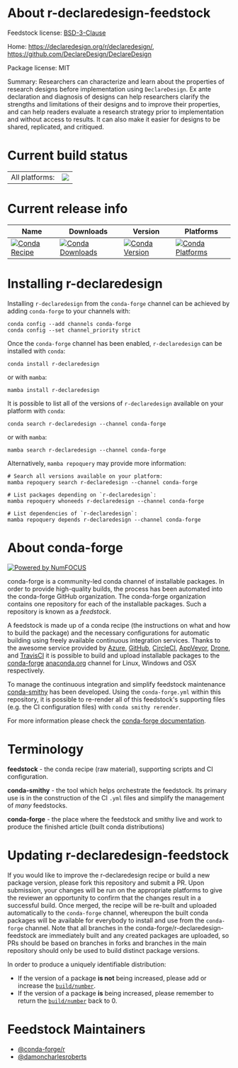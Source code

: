 About r-declaredesign-feedstock
===============================

Feedstock license: [BSD-3-Clause](https://github.com/conda-forge/r-declaredesign-feedstock/blob/main/LICENSE.txt)

Home: https://declaredesign.org/r/declaredesign/, https://github.com/DeclareDesign/DeclareDesign

Package license: MIT

Summary: Researchers can characterize and learn about the properties of research designs before implementation using `DeclareDesign`. Ex ante declaration and diagnosis of designs can help researchers clarify the strengths and limitations of their designs and to improve their properties, and can help readers evaluate a research strategy prior to implementation and without access to results. It can also make it easier for designs to be shared, replicated, and critiqued.

Current build status
====================


<table><tr><td>All platforms:</td>
    <td>
      <a href="https://dev.azure.com/conda-forge/feedstock-builds/_build/latest?definitionId=15497&branchName=main">
        <img src="https://dev.azure.com/conda-forge/feedstock-builds/_apis/build/status/r-declaredesign-feedstock?branchName=main">
      </a>
    </td>
  </tr>
</table>

Current release info
====================

| Name | Downloads | Version | Platforms |
| --- | --- | --- | --- |
| [![Conda Recipe](https://img.shields.io/badge/recipe-r--declaredesign-green.svg)](https://anaconda.org/conda-forge/r-declaredesign) | [![Conda Downloads](https://img.shields.io/conda/dn/conda-forge/r-declaredesign.svg)](https://anaconda.org/conda-forge/r-declaredesign) | [![Conda Version](https://img.shields.io/conda/vn/conda-forge/r-declaredesign.svg)](https://anaconda.org/conda-forge/r-declaredesign) | [![Conda Platforms](https://img.shields.io/conda/pn/conda-forge/r-declaredesign.svg)](https://anaconda.org/conda-forge/r-declaredesign) |

Installing r-declaredesign
==========================

Installing `r-declaredesign` from the `conda-forge` channel can be achieved by adding `conda-forge` to your channels with:

```
conda config --add channels conda-forge
conda config --set channel_priority strict
```

Once the `conda-forge` channel has been enabled, `r-declaredesign` can be installed with `conda`:

```
conda install r-declaredesign
```

or with `mamba`:

```
mamba install r-declaredesign
```

It is possible to list all of the versions of `r-declaredesign` available on your platform with `conda`:

```
conda search r-declaredesign --channel conda-forge
```

or with `mamba`:

```
mamba search r-declaredesign --channel conda-forge
```

Alternatively, `mamba repoquery` may provide more information:

```
# Search all versions available on your platform:
mamba repoquery search r-declaredesign --channel conda-forge

# List packages depending on `r-declaredesign`:
mamba repoquery whoneeds r-declaredesign --channel conda-forge

# List dependencies of `r-declaredesign`:
mamba repoquery depends r-declaredesign --channel conda-forge
```


About conda-forge
=================

[![Powered by
NumFOCUS](https://img.shields.io/badge/powered%20by-NumFOCUS-orange.svg?style=flat&colorA=E1523D&colorB=007D8A)](https://numfocus.org)

conda-forge is a community-led conda channel of installable packages.
In order to provide high-quality builds, the process has been automated into the
conda-forge GitHub organization. The conda-forge organization contains one repository
for each of the installable packages. Such a repository is known as a *feedstock*.

A feedstock is made up of a conda recipe (the instructions on what and how to build
the package) and the necessary configurations for automatic building using freely
available continuous integration services. Thanks to the awesome service provided by
[Azure](https://azure.microsoft.com/en-us/services/devops/), [GitHub](https://github.com/),
[CircleCI](https://circleci.com/), [AppVeyor](https://www.appveyor.com/),
[Drone](https://cloud.drone.io/welcome), and [TravisCI](https://travis-ci.com/)
it is possible to build and upload installable packages to the
[conda-forge](https://anaconda.org/conda-forge) [anaconda.org](https://anaconda.org/)
channel for Linux, Windows and OSX respectively.

To manage the continuous integration and simplify feedstock maintenance
[conda-smithy](https://github.com/conda-forge/conda-smithy) has been developed.
Using the ``conda-forge.yml`` within this repository, it is possible to re-render all of
this feedstock's supporting files (e.g. the CI configuration files) with ``conda smithy rerender``.

For more information please check the [conda-forge documentation](https://conda-forge.org/docs/).

Terminology
===========

**feedstock** - the conda recipe (raw material), supporting scripts and CI configuration.

**conda-smithy** - the tool which helps orchestrate the feedstock.
                   Its primary use is in the construction of the CI ``.yml`` files
                   and simplify the management of *many* feedstocks.

**conda-forge** - the place where the feedstock and smithy live and work to
                  produce the finished article (built conda distributions)


Updating r-declaredesign-feedstock
==================================

If you would like to improve the r-declaredesign recipe or build a new
package version, please fork this repository and submit a PR. Upon submission,
your changes will be run on the appropriate platforms to give the reviewer an
opportunity to confirm that the changes result in a successful build. Once
merged, the recipe will be re-built and uploaded automatically to the
`conda-forge` channel, whereupon the built conda packages will be available for
everybody to install and use from the `conda-forge` channel.
Note that all branches in the conda-forge/r-declaredesign-feedstock are
immediately built and any created packages are uploaded, so PRs should be based
on branches in forks and branches in the main repository should only be used to
build distinct package versions.

In order to produce a uniquely identifiable distribution:
 * If the version of a package **is not** being increased, please add or increase
   the [``build/number``](https://docs.conda.io/projects/conda-build/en/latest/resources/define-metadata.html#build-number-and-string).
 * If the version of a package **is** being increased, please remember to return
   the [``build/number``](https://docs.conda.io/projects/conda-build/en/latest/resources/define-metadata.html#build-number-and-string)
   back to 0.

Feedstock Maintainers
=====================

* [@conda-forge/r](https://github.com/orgs/conda-forge/teams/r/)
* [@damoncharlesroberts](https://github.com/damoncharlesroberts/)

